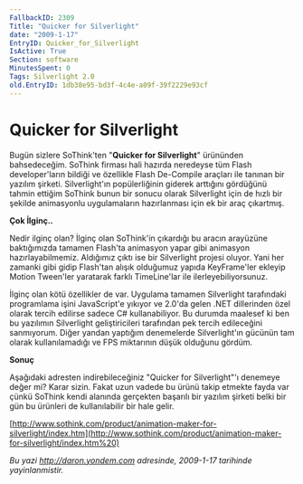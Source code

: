```yaml
---
FallbackID: 2309
Title: "Quicker for Silverlight"
date: "2009-1-17"
EntryID: Quicker_for_Silverlight
IsActive: True
Section: software
MinutesSpent: 0
Tags: Silverlight 2.0
old.EntryID: 1db38e95-bd3f-4c4e-a09f-39f2229e93cf
---
```

# Quicker for Silverlight
Bugün sizlere SoThink'ten "**Quicker for Silverlight**" ürününden
bahsedeceğim. SoThink firması hali hazırda neredeyse tüm Flash
developer'ların bildiği ve özellikle Flash De-Compile araçları ile
tanınan bir yazılım şirketi. Silverlight'ın popülerliğinin giderek
arttığını gördüğünü tahmin ettiğim SoThink bunun bir sonucu olarak
Silverlight için de hızlı bir şekilde animasyonlu uygulamaların
hazırlanması için ek bir araç çıkartmış.

**Çok İlginç..**

Nedir ilginç olan? İlginç olan SoThink'in çıkardığı bu aracın arayüzüne
baktığımızda tamamen Flash'ta animasyon yapar gibi animasyon
hazırlayabilmemiz. Aldığımız çıktı ise bir Silverlight projesi oluyor.
Yani her zamanki gibi gidip Flash'tan alışık olduğumuz yapıda
KeyFrame'ler ekleyip Motion Tween'ler yaratarak farklı TimeLine'lar ile
ilerleyebiliyorsunuz.

İlginç olan kötü özellikler de var. Uygulama tamamen Silverlight
tarafındaki programlama işini JavaScript'e yıkıyor ve 2.0'da gelen .NET
dillerinden özel olarak tercih edilirse sadece C\# kullanabiliyor. Bu
durumda maalesef ki ben bu yazılımın Silverlight geliştiricileri
tarafından pek tercih edileceğini sanmıyorum. Diğer yandan yaptığım
denemelerde Silverlight'ın gücünün tam olarak kullanılamadığı ve FPS
miktarının düşük olduğunu gördüm.

**Sonuç**

Aşağıdaki adresten indirebileceğiniz "Quicker for Silverlight"'ı
denemeye değer mi? Karar sizin. Fakat uzun vadede bu ürünü takip etmekte
fayda var çünkü SoThink kendi alanında gerçekten başarılı bir yazılım
şirketi belki bir gün bu ürünleri de kullanılabilir bir hale gelir.

[http://www.sothink.com/product/animation-maker-for-silverlight/index.htm](http://www.sothink.com/product/animation-maker-for-silverlight/index.htm%20)



*Bu yazi http://daron.yondem.com adresinde, 2009-1-17 tarihinde yayinlanmistir.*
